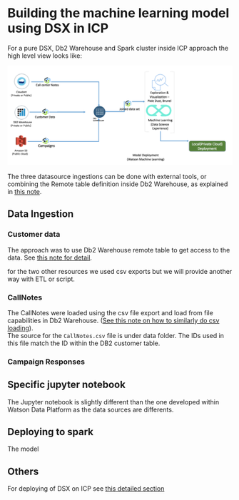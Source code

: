 # Building the machine learning model using DSX in ICP

For a pure DSX, Db2 Warehouse and Spark cluster inside ICP approach the high level view looks like:

![](syst-ctx-dsx-spark.png)

The three datasource ingestions can be done with external tools, or combining the Remote table definition inside Db2 Warehouse, as explained in [this note]().

## Data Ingestion
### Customer data
The approach was to use Db2 Warehouse remote table to get access to the data. See [this note for detail](../data/README.md).

for the two other resources we used csv exports but we will provide another way with ETL or script.

### CallNotes
The CallNotes were loaded using the csv file export and load from file capabilities in Db2 Warehouse. ([See this note on how to similarly do csv loading](https://github.com/ibm-cloud-architecture/refarch-analytics/blob/master/docs/db2warehouse/README.md#loading-customer-sample-data)).  
The source for the `CallNotes.csv` file is under data folder. The IDs used in this file match the ID within the DB2 customer table.

### Campaign Responses

## Specific jupyter notebook
The Jupyter notebook is slightly different than the one developed within Watson Data Platform as the data sources are differents.

## Deploying to spark
The model

## Others
For deploying of DSX on ICP see [this detailed section](https://github.com/ibm-cloud-architecture/refarch-analytics/tree/master/docs/ICP)
